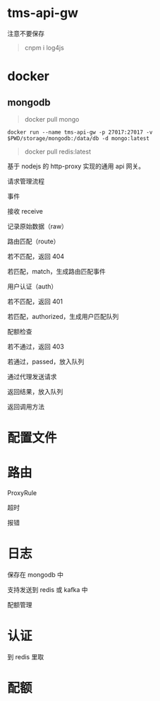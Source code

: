 # tms-api-gw

注意不要保存

> cnpm i log4js

# docker

## mongodb

> docker pull mongo

```
docker run --name tms-api-gw -p 27017:27017 -v $PWD/storage/mongodb:/data/db -d mongo:latest
```

> docker pull redis:latest

基于 nodejs 的 http-proxy 实现的通用 api 网关。

请求管理流程

事件

接收 receive

记录原始数据（raw）

路由匹配（route）

若不匹配，返回 404

若匹配，match，生成路由匹配事件

用户认证（auth）

若不匹配，返回 401

若匹配，authorized，生成用户匹配队列

配额检查

若不通过，返回 403

若通过，passed，放入队列

通过代理发送请求

返回结果，放入队列

返回调用方法

# 配置文件

# 路由

ProxyRule

超时

报错

# 日志

保存在 mongodb 中

支持发送到 redis 或 kafka 中

配额管理

# 认证

到 redis 里取

# 配额
